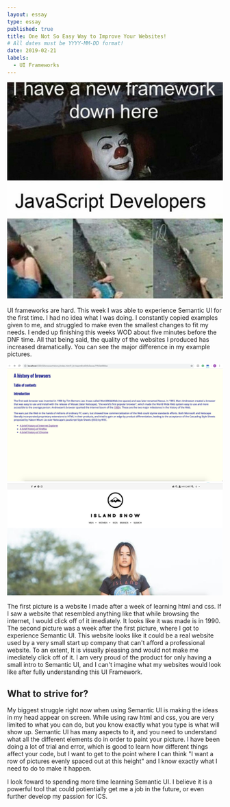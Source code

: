 ```yaml
---
layout: essay
type: essay
published: true
title: One Not So Easy Way to Improve Your Websites!
# All dates must be YYYY-MM-DD format!
date: 2019-02-21
labels:
  - UI Frameworks
---
```


<img class="ui medium center image" src="../images/ui-frameworks-meme.png">


UI frameworks are hard. This week I was able to experience Semantic UI for the first time. I had no idea what I was doing. I constantly copied examples given to me, and struggled to make even the smallest changes to fit my needs. I ended up finishing this weeks WOD about five minutes before the DNF time. All that being said, the quality of the websites I produced has increased dramatically. You can see the major difference in my example pictures. 

<img class="ui medium left floated image" src="../images/ugly-website.png">
<img class="ui medium right floated image" src="../images/good-website.png"> 


The first picture is a website I made after a week of learning html and css. If I saw a website that resembled anything like that while browsing the internet, I would click off of it imediately. It looks like it was made is in 1990. The second picture was a week after the first picture, where I got to experience Semantic UI. This website looks like it could be a real website used by a very small start up company that can't afford a professional website. To an extent, It is visually pleasing and would not make me imediately click off of it. I am very proud of the product for only having a small intro to Semantic UI, and I can't imagine what my websites would look like after fully understanding this UI Framework. 

## What to strive for?

My biggest struggle right now when using Semantic UI is making the ideas in my head appear on screen. While using raw html and css, you are very limited to what you can do, but you know exactly what you type is what will show up. Semantic UI has many aspects to it, and you need to understand what all the different elements do in order to paint your picture. I have been doing a lot of trial and error, which is good to learn how different things affect your code, but I want to get to the point where I can think "I want a row of pictures evenly spaced out at this height" and I know exactly what I need to do to make it happen.

I look foward to spending more time learning Semantic UI. I believe it is a powerful tool that could potientially get me a job in the future, or even further develop my passion for ICS.  
